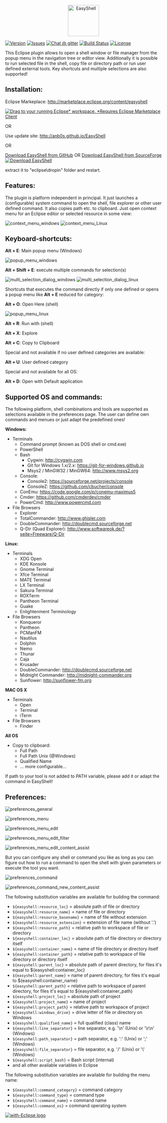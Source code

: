 <p align="center"><a href="https://anb0s.github.io/EasyShell"><img src="https://raw.githubusercontent.com/anb0s/EasyShell/master/platform/logo/horizontalversion.svg" alt="EasyShell" height="100px"></a></p>

[![Version](https://img.shields.io/github/release/anb0s/EasyShell.svg)](https://github.com/anb0s/EasyShell/releases) [![Issues](https://img.shields.io/github/issues/anb0s/EasyShell.svg)](https://github.com/anb0s/EasyShell/issues) [![Chat @ gitter](https://badges.gitter.im/Join%20Chat.svg)](https://gitter.im/anb0s/Lobby) [![Build Status](https://travis-ci.org/anb0s/EasyShell.svg?branch=master)](https://travis-ci.org/anb0s/EasyShell) [![License](https://img.shields.io/badge/License-EPL%202.0-blue.svg)](https://www.eclipse.org/legal/epl-2.0)

This Eclipse plugin allows to open a shell window or file manager from the popup menu in the navigation tree or editor view. Additionally it is possible to run selected file in the shell, copy file or directory path or run user defined external tools. Key shortcuts and multiple selections are also supported!

Installation:
-------------
Eclipse Markeplace: http://marketplace.eclipse.org/content/easyshell

<a href="http://marketplace.eclipse.org/marketplace-client-intro?mpc_install=974" class="drag" title="Drag to your running Eclipse* workspace. *Requires Eclipse Marketplace Client"><img class="img-responsive" src="https://marketplace.eclipse.org/sites/all/themes/solstice/public/images/marketplace/btn-install.png" alt="Drag to your running Eclipse* workspace. *Requires Eclipse Marketplace Client" /></a>

OR

Use update site: http://anb0s.github.io/EasyShell

OR

[Download EasyShell from GitHub](https://github.com/anb0s/EasyShell/releases) OR
[Download EasyShell from SourceForge](https://sourceforge.net/projects/pluginbox/files/latest/download) [![Download EasyShell](https://img.shields.io/sourceforge/dt/pluginbox.svg)](https://sourceforge.net/projects/pluginbox/files/latest/download)

extract it to "eclipse\dropin" folder and restart.

Features:
---------

The plugin is platform independent in principal. It just launches a (configurable) system command to open the shell, file explorer or other user defined command. It also copies path etc. to clipboard. Just open context menu for an Eclipse editor or selected resource in some view:

![context_menu_windows](https://raw.githubusercontent.com/anb0s/EasyShell/master/site/images/EasyShell_2.0_context_menu_windows.png "Context Menu @ Windows")
![context_menu_Linux](https://raw.githubusercontent.com/anb0s/EasyShell/master/site/images/EasyShell_2.1_context_menu_linux.png "Context Menu @ Linux")

Keyboard-shortcuts:
-------------------

**Alt + E**: Main popup menu (Windows)

![popup_menu_windows](https://raw.githubusercontent.com/anb0s/EasyShell/master/site/images/EasyShell_2.0_popup_menu_windows.png "Popup Menu @ Windows (Alt+E)")

**Alt + Shift + E**: execute multiple commands for selection(s)

![multi_selection_dialog_windows](https://raw.githubusercontent.com/anb0s/EasyShell/master/site/images/EasyShell_2.0_multi-selection_dialog_windows.png "Dialog for multiple tool selection @ Windows (Alt+Shift+E)")
![multi_selection_dialog_linux](https://raw.githubusercontent.com/anb0s/EasyShell/master/site/images/EasyShell_2.1_multi-selection_dialog_linux.png "Dialog for multiple tool selection @ Linux (Alt+Shift+E)")

Shortcuts that executes the command directly if only one defined or opens a popup menu like **Alt + E** reduced for category:

**Alt + O**: Open Here (shell)

![popup_menu_linux](https://raw.githubusercontent.com/anb0s/EasyShell/master/site/images/EasyShell_2.1_popup_menu_linux.png "Popup Menu @ Linux (Alt+O)")

**Alt + R**: Run with (shell)

**Alt + X**: Explore

**Alt + C**: Copy to Clipboard

Special and not available if no user defined categories are available:

**Alt + U**: User defined category

Special and not available for all OS:

**Alt + D**: Open with Default application

Supported OS and commands:
--------------------------

The following platform, shell combinations and tools are supported as selections available in the preferences page. The user can define own commands and menues or just adapt the predefined ones!

**Windows:**
- Terminals
  - Command prompt (known as DOS shell or cmd.exe)
  - PowerShell
  - Bash
    - Cygwin: http://cygwin.com
    - Git for Windows 1.x/2.x: https://git-for-windows.github.io
    - Msys2 / MinGW32 / MinGW64: http://www.msys2.org
  - Console:
    - Console2: https://sourceforge.net/projects/console
    - ConsoleZ: https://github.com/cbucher/console
  - ConEmu: https://code.google.com/p/conemu-maximus5
  - Cmder: https://github.com/cmderdev/cmder
  - PowerCmd: http://www.powercmd.com
- File Browsers
  - Explorer
  - TotalCommander: http://www.ghisler.com
  - DoubleCommander: http://doublecmd.sourceforge.net
  - Q-Dir (Quad Explorer): http://www.softwareok.de/?seite=Freeware/Q-Dir

**Linux:**
- Terminals
  - XDG Open
  - KDE Konsole
  - Gnome Terminal
  - Xfce Terminal
  - MATE Terminal
  - LX Terminal
  - Sakura Terminal
  - ROXTerm
  - Pantheon Terminal
  - Guake
  - Enlightenment Terminology
- File Browsers
  - Konqueror
  - Pantheon
  - PCManFM
  - Nautilus
  - Dolphin
  - Nemo
  - Thunar
  - Caja
  - Krusader
  - DoubleCommander: http://doublecmd.sourceforge.net
  - Midnight Commander: http://midnight-commander.org
  - Sunflower: http://sunflower-fm.org

**MAC OS X**
- Terminals
  - Open
  - Terminal
  - iTerm
- File Browsers
  - Finder

**All OS**
- Copy to clipboard:
  - Full Path
  - Full Path Unix (@Windows)
  - Qualified Name
  - ... more configurable...

If path to your tool is not added to PATH variable, please add it or adapt the command in EasyShell!

Preferences:
------------

![preferences_general](https://raw.githubusercontent.com/anb0s/EasyShell/master/site/images/EasyShell_2.1_preferences_general.png "Preferences - General")

![preferences_menu](https://raw.githubusercontent.com/anb0s/EasyShell/master/site/images/EasyShell_2.1_preferences_menu_linux.png "Preferences - Menu")

![preferences_menu_edit](https://raw.githubusercontent.com/anb0s/EasyShell/master/site/images/EasyShell_2.1_preferences_menu_edit.png "Preferences - Menu 'Edit'")

![preferences_menu_edit_filter](https://raw.githubusercontent.com/anb0s/EasyShell/master/site/images/EasyShell_2.1_preferences_menu_edit_filter.png "Preferences - Menu 'Edit' with filter")

![preferences_menu_edit_content_assist](https://raw.githubusercontent.com/anb0s/EasyShell/master/site/images/EasyShell_2.1_preferences_menu_edit_content_assist.png "Preferences - Menu 'Edit' with content assist")

But you can configure any shell or command you like as long as you can figure out how to run a command to open the shell with given
parameters or execute the tool you want.

![preferences_command](https://raw.githubusercontent.com/anb0s/EasyShell/master/site/images/EasyShell_2.1_preferences_command_linux.png "Preferences - Command")

![preferences_command_new_content_assist](https://raw.githubusercontent.com/anb0s/EasyShell/master/site/images/EasyShell_2.1_preferences_command_new.png "Preferences - Command 'New' with content assist")

The following substitution variables are available for building the command:

- ```${easyshell:resource_loc}``` = absolute path of file or directory
- ```${easyshell:resource_name}``` = name of file or directory
- ```${easyshell:resource_basename}``` = name of file without extension
- ```${easyshell:resource_extension}``` = extension of file name (without '.')
- ```${easyshell:resource_path}``` = relative path to workspace of file or directory
- ```${easyshell:container_loc}``` = absolute path of file directory or directory itself
- ```${easyshell:container_name}``` = name of file directory or directory itself
- ```${easyshell:container_path}``` = relative path to workspace of file directory or directory itself
- ```${easyshell:parent_loc}``` = absolute path of parent directory, for files it's equal to ${easyshell:container_loc}
- ```${easyshell:parent_name}``` = name of parent directory, for files it's equal to ${easyshell:container_name}
- ```${easyshell:parent_path}``` = relative path to workspace of parent directory, for files it's equal to ${easyshell:container_path}
- ```${easyshell:project_loc}``` = absolute path of project
- ```${easyshell:project_name}``` = name of project
- ```${easyshell:project_path}``` = relative path to workspace of project
- ```${easyshell:windows_drive}``` = drive letter of file or directory on Windows
- ```${easyshell:qualified_name}``` = full qualified (class) name
- ```${easyshell:line_separator}``` = line separator, e.g. '\\n' (Unix) or '\\r\\n' (Windows)
- ```${easyshell:path_separator}``` = path separator, e.g. ':' (Unix) or ';' (Windows)
- ```${easyshell:file_separator}``` = file separator, e.g. '/' (Unix) or '\\' (Windows)
- ```${easyshell:script_bash}``` = Bash script (internal)
- and all other available variables in Eclipse

The following substitution variables are available for building the menu name:
- ```${easyshell:command_category}``` = command category
- ```${easyshell:command_type}``` = command type
- ```${easyshell:command_name}``` = command name
- ```${easyshell:command_os}``` = command operating system

<a href="http://with-eclipse.github.io/" target="_blank">
<img alt="with-Eclipse logo" src="http://with-eclipse.github.io/with-eclipse-0.jpg" />
</a>
